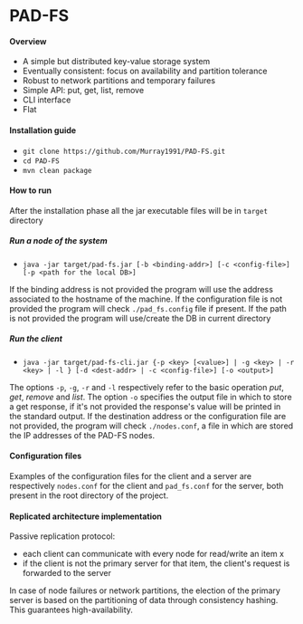 # PAD-FS

#### Overview
* A simple but distributed key-value storage system
* Eventually consistent: focus on availability and partition tolerance
* Robust to network partitions and temporary failures
* Simple API: put, get, list, remove
* CLI interface
* Flat

#### Installation guide
* `git clone https://github.com/Murray1991/PAD-FS.git`
* `cd PAD-FS`
* `mvn clean package`

#### How to run
After the installation phase all the jar executable files will be in `target` directory

##### Run a node of the system
* `java -jar target/pad-fs.jar [-b <binding-addr>] [-c <config-file>] [-p <path for the local DB>]`

If the binding address is not provided the program will use the address associated to the hostname of the machine. If the configuration file is not provided the program will check `./pad_fs.config` file if present. If the path is not provided the program will use/create the DB in current directory

##### Run the client
* `java -jar target/pad-fs-cli.jar {-p <key> [<value>] | -g <key> | -r <key> | -l } [-d <dest-addr> | -c <config-file>] [-o <output>]`

The options `-p`, `-g`, `-r` and `-l` respectively refer to the basic operation *put*, *get*, *remove* and *list*. The option `-o` specifies the output file in which to store a get response, if it's not provided the response's value will be printed in the standard output.  If the destination address or the configuration file are not provided, the program will check `./nodes.conf`, a file in which are stored the IP addresses of the PAD-FS nodes.

#### Configuration files
Examples of the configuration files for the client and a server are respectively `nodes.conf` for the client and `pad_fs.conf` for the server, both present in the root directory of the project.

#### Replicated architecture implementation
Passive replication protocol:
* each client can communicate with every node for read/write an item x
* if the client is not the primary server for that item, the client's request is forwarded to the server

In case of node failures or network partitions, the election of the primary server is based on the partitioning of data through consistency hashing. This guarantees high-availability.
